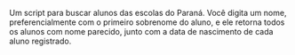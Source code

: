 Um script para buscar alunos das escolas do Paraná. Você digita um nome, preferencialmente com o primeiro sobrenome do aluno, e ele retorna todos os alunos com nome parecido, junto com a data de nascimento de cada aluno registrado.
